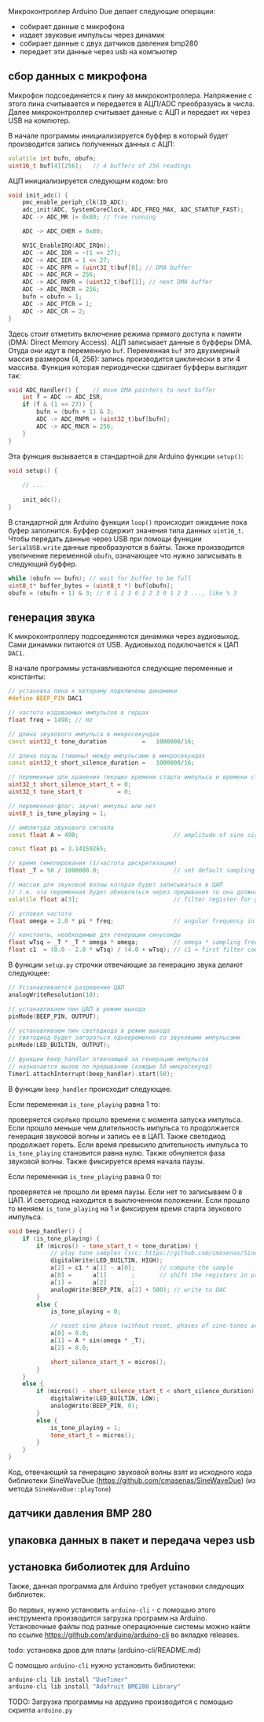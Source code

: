Микроконтроллер Arduino Due делает следующие операции:
- собирает данные с микрофона
- издает звуковые импульсы через динамик
- собирает данные с двух датчиков давления bmp280
- передает эти данные через usb на компьютер

## сбор данных с микрофона
Микрофон подсоединяется к пину `A0` микроконтроллера. Напряжение с этого пина считывается и передается в АЦП/ADC преобразуясь в числа. Далее микроконтроллер считывает данные с АЦП и передает их через USB на компютер.


В начале программы инициализируется буффер в который будет производится запись полученных данных с АЦП:

```cpp
volatile int bufn, obufn;
uint16_t buf[4][256];   // 4 buffers of 256 readings
```

АЦП инициализируется следующим кодом:
bro
```cpp
void init_adc() {
    pmc_enable_periph_clk(ID_ADC);
    adc_init(ADC, SystemCoreClock, ADC_FREQ_MAX, ADC_STARTUP_FAST);
    ADC -> ADC_MR |= 0x80; // free running

    ADC -> ADC_CHER = 0x80;

    NVIC_EnableIRQ(ADC_IRQn);
    ADC -> ADC_IDR = ~(1 << 27);
    ADC -> ADC_IER = 1 << 27;
    ADC -> ADC_RPR = (uint32_t)buf[0]; // DMA buffer
    ADC -> ADC_RCR = 256;
    ADC -> ADC_RNPR = (uint32_t)buf[1]; // next DMA buffer
    ADC -> ADC_RNCR = 256;
    bufn = obufn = 1;
    ADC -> ADC_PTCR = 1;
    ADC -> ADC_CR = 2;
}
```

Здесь стоит отметить включение режима прямого доступа к памяти (DMA: Direct Memory Access). АЦП записывает данные в буфферы DMA. Отуда они идут в переменную `buf`. Переменная `buf` это двухмерный массив размером (4, 256): запись производится циклически в эти 4 массива.
Функция которая периодически сдвигает буфферы выглядит так:

```cpp
void ADC_Handler() {    // move DMA pointers to next buffer
    int f = ADC -> ADC_ISR;
    if (f & (1 << 27)) {
        bufn = (bufn + 1) & 3;
        ADC -> ADC_RNPR = (uint32_t)buf[bufn];
        ADC -> ADC_RNCR = 256;
    }
}
```

Эта функция вызывается в стандартной для Arduino функции `setup()`:

```cpp
void setup() {
    
    // ...
    
    init_adc();
}
```

В стандартной для Arduino функции `loop()` происходит ожидание пока буфер заполнится. Буффер содержит значения типа данных `uint16_t`. Чтобы передать данные через USB при помощи функции `SerialUSB.write` данные преобразуются в байты.
Также производится увеличение переменной `obufn`, означающее что нужно записывать в следующий буффер.

```cpp
while (obufn == bufn); // wait for buffer to be full
uint8_t* buffer_bytes = (uint8_t *) buf[obufn];
obufn = (obufn + 1) & 3; // 0 1 2 3 0 1 2 3 0 1 2 3 ..., like % 3
```

## генерация звука
К микроконтроллеру подсоединяются динамики через аудиовыход. Сами динамики питаются от USB. Аудиовыход подключается к ЦАП `DAC1`.

В начале программы устанавливаются следующие переменные и константы:

```cpp
// установка пина к которому подключены динамики
#define BEEP_PIN DAC1

// частота издаваемых импульсов в герцах
float freq = 1498; // Hz

// длина звукового импульса в микросекундах
const uint32_t tone_duration          =   1000000/16;

// длина паузы (тишины) между импульсами в микросекундах
const uint32_t short_silence_duration =   1000000/16;

// переменные для хранения текущих времени старта импульса и времени старта паузы
uint32_t short_silence_start_t = 0;
uint32_t tone_start_t          = 0;

// переменная-флаг: звучит импульс или нет
uint8_t is_tone_playing = 1;

// амплитуда звукового сигнала
const float A = 490;                           // amplitude of sine signal

const float pi = 3.14159265;

// время семплирования (1/частота дискретизации)
float _T = 50 / 1000000.0;                     // set default sampling time in microseconds

// массив для звуковой волны которая будет записываться в ЦАП
// т.к. эта переменная будет обновляться через прерывания то она должна быть volatile
volatile float a[3];                           // filter register for generating tone

// угловая частота
float omega = 2.0 * pi * freq;                 // angular frequency in radians/second

// константы, необходимые для генерации синусоиды
float wTsq = _T * _T * omega * omega;          // omega * sampling frequency squared
float c1  = (8.0 - 2.0 * wTsq) / (4.0 + wTsq); // c1 = first filter coefficient
```

В функции `setup.py` строчки отвечающие за генерацию звука делают следующее:

```cpp
// Устанавливается разрешение ЦАП
analogWriteResolution(10);

// устанавливаем пин ЦАП в режим выхода
pinMode(BEEP_PIN, OUTPUT);

// устанавливаем пин светодиода в режим выхода 
// светодиод будет загораться одновременно со звуковыми импульсами
pinMode(LED_BUILTIN, OUTPUT);

// функции beep_handler отвечающей за генерацию импульсов
// назначается вызов по прерыванию (каждые 50 микросекунд)
Timer1.attachInterrupt(beep_handler).start(50);
```

В функции `beep_handler` происходит следующее.

Если переменная `is_tone_playing` равна 1 то:

проверяется сколько прошло времени с момента запуска импульса. Если прошло меньше чем длительность импульса то продолжается генерация звуковой волны и запись ее в ЦАП. Также светодиод продолжает гореть. Если время превысило длительность импульса то `is_tone_playing` становится равна нулю. Также обнуляется фаза звуковой волны. Также фиксируется время начала паузы.

Если переменная `is_tone_playing` равна 0 то:

проверяется не прошло ли время паузы. Если нет то записываем 0 в ЦАП. И светодиод находится в выключенном положении. Если прошло то меняем `is_tone_playing` на 1 и фиксируем время старта звукового импульса.


```cpp
void beep_handler() {
    if (is_tone_playing) {
        if (micros() - tone_start_t < tone_duration) {
            // play tone samples (src: https://github.com/cmasenas/SineWaveDue)
            digitalWrite(LED_BUILTIN, HIGH);
            a[2] = c1 * a[1] - a[0];       // compute the sample
            a[0] =      a[1]       ;       // shift the registers in preparation for the next cycle
            a[1] =      a[2]       ;
            analogWrite(BEEP_PIN, a[2] + 500); // write to DAC
        }
        else {
            is_tone_playing = 0;

            // reset sine phase (without reset, phases of sine-tones are constantly shifting)
            a[0] = 0.0;
            a[1] = A * sin(omega * _T);
            a[2] = 0.0;

            short_silence_start_t = micros();
        }
    }
    else {
        if (micros() - short_silence_start_t < short_silence_duration) {
            digitalWrite(LED_BUILTIN, LOW);
            analogWrite(BEEP_PIN, 0);
        }
        else {
            is_tone_playing = 1;
            tone_start_t = micros();
        }
    }
}
```

Код, отвечающий за генерацию звуковой волны взят из исходного кода библиотеки SineWaveDue (https://github.com/cmasenas/SineWaveDue) (из метода `SineWaveDue::playTone`)

## датчики давления BMP 280
## упаковка данных в пакет и передача через usb

## установка биболиотек для Arduino

Также, данная программа для Arduino требует установки следующих библиотек. 

Во первых, нужно установить `arduino-cli` - с помощью этого инструмента производится загрузка программ на Arduino. Установочные файлы под разные операционные системы можно найти по ссылке https://github.com/arduino/arduino-cli во вкладке releases.

todo: установка дров для платы (arduino-cli/README.md)

С помощью `arduino-cli` нужно установить библиотеки:

```sh
arduino-cli lib install "DueTimer"
arduino-cli lib install "Adafruit BME280 Library"
```

TODO: Загрузка программы на ардуино производится с помощью скрипта `arduino.py`

